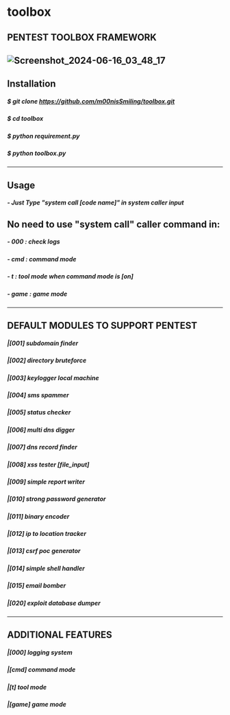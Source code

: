 # toolbox
PENTEST TOOLBOX FRAMEWORK 
--------------------------------------
![Screenshot_2024-06-16_03_48_17](https://github.com/m00nisSmiling/toolbox/assets/122709554/d0095ead-3d15-476f-a87c-94b0b78dbb0c)
--------------------------------------
## Installation
##### $ git clone https://github.com/m00nisSmiling/toolbox.git
##### $ cd toolbox
##### $ python requirement.py
##### $ python toolbox.py
--------------------------------------
## Usage
##### - Just Type "system call [code name]" in system caller input
## No need to use "system call" caller command in:
##### - 000 : check logs
##### - cmd : command mode
##### - t   : tool mode when command mode is [on]
##### - game : game mode
---------------------------------------
## DEFAULT MODULES TO SUPPORT PENTEST

##### |[001] subdomain finder               
##### |[002] directory bruteforce
##### |[003] keylogger local machine
##### |[004] sms spammer   
##### |[005] status checker 
##### |[006] multi dns digger 
##### |[007] dns record finder 
##### |[008] xss tester [file_input]
##### |[009] simple report writer 
##### |[010] strong password generator
##### |[011] binary encoder
##### |[012] ip to location tracker
##### |[013] csrf poc generator
##### |[014] simple shell handler
##### |[015] email bomber
##### |[020] exploit database dumper
-----------------------------------------
## ADDITIONAL FEATURES

##### |[000]  logging system
##### |[cmd]  command mode
##### |[t]    tool mode
##### |[game] game mode

